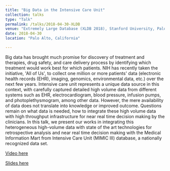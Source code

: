 ```yaml
---
title: "Big Data in the Intensive Care Unit"
collection: talks
type: "Talk"
permalink: /talks/2018-04-30-XLDB
venue: "Extremely Large Database (XLDB 2018), Stanford University, Palo Alto, California"
date: 2018-04-30
location: "Palo Alto, California"

---
```


Big data has brought much promise for discovery of treatment and therapies, drug safety, and care delivery process by identifying which treatment would work best for which 
patients. NIH has recently taken the initiative, 'All of Us', to collect one million or more patients' data (electronic health records (EHR), imaging, genomics, environmental 
data, etc.) over the next few years. Intensive care unit represents a unique data source in this context, with carefully captured detailed high volume data from different 
systems such as EHR, electrocardiogram, blood pressure, infusion pumps, and photoplethysmogram, among other data. However, the mere availability of data does not translate 
into knowledge or improved outcome. Questions remain on what data is needed, how to integrate these high volume data with high throughput infrastructure for near real time 
decision making by the clinicians. In this talk, we present our works in integrating this heterogeneous high-volume data with state of the art technologies for retrospective 
analysis and near real time decision making with the Medical Information Mart from Intensive Care Unit (MIMIC III) database, a nationally recognized data set.

[Video here](https://www.youtube.com/watch?v=ZfdbTomIpxs)

[Slides here](https://adibzaman.github.io/files/Talk_XLDB_04_30_18.pptx)